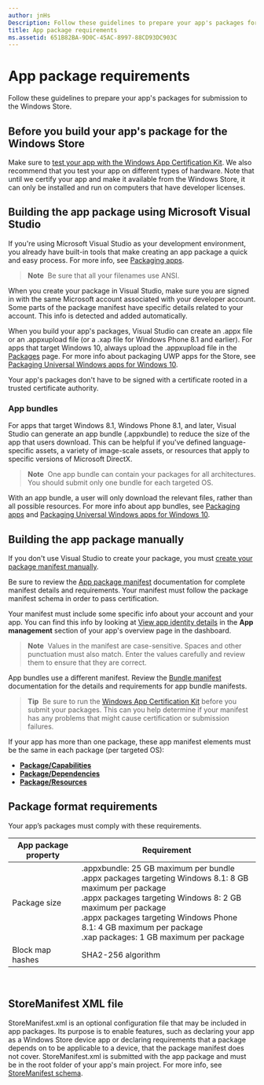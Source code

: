 ```yaml
---
author: jnHs
Description: Follow these guidelines to prepare your app's packages for submission to the Windows Store.
title: App package requirements
ms.assetid: 651B82BA-9D0C-45AC-8997-88CD93DC903C
---
```


# App package requirements

Follow these guidelines to prepare your app's packages for submission to the Windows Store.

## Before you build your app's package for the Windows Store

Make sure to [test your app with the Windows App Certification Kit](https://msdn.microsoft.com/library/windows/apps/mt186449). We also recommend that you test your app on different types of hardware. Note that until we certify your app and make it available from the Windows Store, it can only be installed and run on computers that have developer licenses.

## Building the app package using Microsoft Visual Studio

If you're using Microsoft Visual Studio as your development environment, you already have built-in tools that make creating an app package a quick and easy process. For more info, see [Packaging apps](https://msdn.microsoft.com/library/windows/apps/mt270969).

> **Note**  Be sure that all your filenames use ANSI. 


When you create your package in Visual Studio, make sure you are signed in with the same Microsoft account associated with your developer account. Some parts of the package manifest have specific details related to your account. This info is detected and added automatically.

When you build your app's packages, Visual Studio can create an .appx file or an .appxupload file (or a .xap file for Windows Phone 8.1 and earlier). For apps that target Windows 10, always upload the .appxupload file in the [Packages](upload-app-packages.md) page. For more info about packaging UWP apps for the Store, see [Packaging Universal Windows apps for Windows 10](http://go.microsoft.com/fwlink/p/?LinkId=620193 ).

Your app's packages don't have to be signed with a certificate rooted in a trusted certificate authority.

### App bundles

For apps that target Windows 8.1, Windows Phone 8.1, and later, Visual Studio can generate an app bundle (.appxbundle) to reduce the size of the app that users download. This can be helpful if you've defined language-specific assets, a variety of image-scale assets, or resources that apply to specific versions of Microsoft DirectX.

> **Note**  One app bundle can contain your packages for all architectures. You should submit only one bundle for each targeted OS.


With an app bundle, a user will only download the relevant files, rather than all possible resources. For more info about app bundles, see [Packaging apps](https://msdn.microsoft.com/library/windows/apps/mt270969) and [Packaging Universal Windows apps for Windows 10](http://go.microsoft.com/fwlink/p/?LinkId=620193 ).

## Building the app package manually

If you don't use Visual Studio to create your package, you must [create your package manifest manually](https://msdn.microsoft.com/library/windows/apps/br211476).

Be sure to review the [App package manifest](https://msdn.microsoft.com/library/windows/apps/br211474) documentation for complete manifest details and requirements. Your manifest must follow the package manifest schema in order to pass certification.

Your manifest must include some specific info about your account and your app. You can find this info by looking at [View app identity details](view-app-identity-details.md) in the **App management** section of your app's overview page in the dashboard.

> **Note**  Values in the manifest are case-sensitive. Spaces and other punctuation must also match. Enter the values carefully and review them to ensure that they are correct.


App bundles use a different manifest. Review the [Bundle manifest](https://msdn.microsoft.com/library/windows/apps/dn263089) documentation for the details and requirements for app bundle manifests.

> **Tip**  Be sure to run the [Windows App Certification Kit](https://msdn.microsoft.com/library/windows/apps/mt186449) before you submit your packages. This can you help determine if your manifest has any problems that might cause certification or submission failures.


If your app has more than one package, these app manifest elements must be the same in each package (per targeted OS):

-   [**Package/Capabilities**](https://msdn.microsoft.com/library/windows/apps/br211422)
-   [**Package/Dependencies**](https://msdn.microsoft.com/library/windows/apps/br211428)
-   [**Package/Resources**](https://msdn.microsoft.com/library/windows/apps/br211462)

## Package format requirements

Your app’s packages must comply with these requirements.

| App package property | Requirement                                                          |
|----------------------|----------------------------------------------------------------------|
| Package size         | .appxbundle: 25 GB maximum per bundle <br>.appx packages targeting Windows 8.1: 8 GB maximum per package <br> .appx packages targeting Windows 8: 2 GB maximum per package <br> .appx packages targeting Windows Phone 8.1: 4 GB maximum per package <br> .xap packages: 1 GB maximum per package                                                                           |
| Block map hashes     | SHA2-256 algorithm                                                   |
 

## StoreManifest XML file

StoreManifest.xml is an optional configuration file that may be included in app packages. Its purpose is to enable features, such as declaring your app as a Windows Store device app or declaring requirements that a package depends on to be applicable to a device, that the package manifest does not cover. StoreManifest.xml is submitted with the app package and must be in the root folder of your app's main project. For more info, see [StoreManifest schema](https://msdn.microsoft.com/library/windows/apps/mt617325).

 

 




